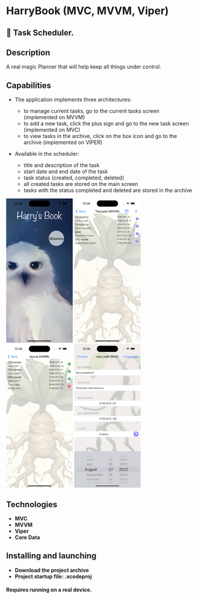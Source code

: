 # HarryBook (MVC, MVVM, Viper)

## 📓 Task Scheduler. 

## Description
 <p> A real magic Planner that will help keep all things under control. </p>

## Capabilities
- The application implements three architectures:
    - to manage current tasks, go to the current tasks screen (implemented on MVVM)
    - to add a new task, click the plus sign and go to the new task screen (implemented on MVC)
    - to view tasks in the archive, click on the box icon and go to the archive (implemented on VIPER)

- Available in the scheduler:
    - title and description of the task 
    - start date and end date of the task
    - task status (created, completed, deleted)
    - all created tasks are stored on the main screen
    - tasks with the status completed and deleted are stored in the archive

<p>
 <img style="width: 180px;" src="https://github.com/NovikovaOlga/novikovaolga/blob/main/Other/HarryBook/screen1.png">
 <img style="width: 180px;" src="https://github.com/NovikovaOlga/novikovaolga/blob/main/Other/HarryBook/screen2.png">
 <img style="width: 180px;" src="https://github.com/NovikovaOlga/novikovaolga/blob/main/Other/HarryBook/screen3.png">  
 <img style="width: 180px;" src="https://github.com/NovikovaOlga/novikovaolga/blob/main/Other/HarryBook/screen4.png">

 <p>

## Technologies
 - **MVC**
 - **MVVM**
 - **Viper**
 - **Core Data**

## Installing and launching 
- **Download the project archive** 
- **Project startup file: .xcodeproj** 

#### Requires running on a real device.
